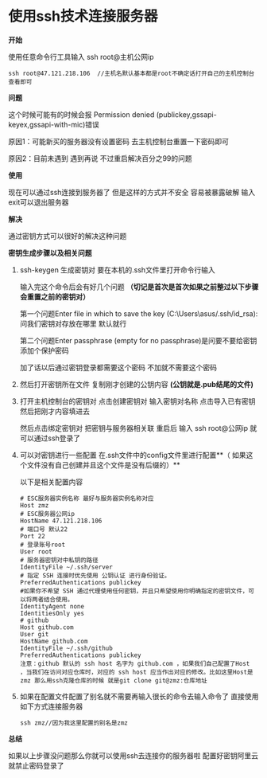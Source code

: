 # 使用ssh技术连接服务器  

**开始**

使用任意命令行工具输入 ssh root@主机公网ip

```
ssh root@47.121.218.106  //主机名默认基本都是root不确定话打开自己的主机控制台查看即可
```

**问题**

这个时候可能有的时候会报 Permission denied (publickey,gssapi-keyex,gssapi-with-mic)错误

原因1：可能新买的服务器没有设置密码 去主机控制台重置一下密码即可

原因2：目前未遇到 遇到再说 不过重启解决百分之99的问题

**使用**

现在可以通过ssh连接到服务器了 但是这样的方式并不安全 容易被暴露破解 输入exit可以退出服务器

**解决**

通过密钥方式可以很好的解决这种问题

**密钥生成步骤以及相关问题**

1. ssh-keygen 生成密钥对 要在本机的.ssh文件里打开命令行输入

   输入完这个命令后会有好几个问题 **（切记是首次是首次如果之前整过以下步骤会重置之前的密钥对）**

   第一个问题Enter file in which to save the key (C:\Users\asus/.ssh/id_rsa): 问我们密钥对存放在哪里 默认就行

   第二个问题Enter passphrase (empty for no passphrase)是问要不要给密钥添加个保护密码 

   加了话以后通过密钥登录都需要这个密码 不加就不需要这个密码

2. 然后打开密钥所在文件 复制刚才创建的公钥内容 **(公钥就是.pub结尾的文件)**

3. 打开主机控制台的密钥对  点击创建密钥对 输入密钥对名称 点击导入已有密钥 然后把刚才内容填进去

   然后点击绑定密钥对 把密钥与服务器相关联 重启后 输入 ssh root@公网ip 就可以通过ssh登录了

4. 可以对密钥进行一些配置 在.ssh文件中的config文件里进行配置**（ 如果这个文件没有自己创建并且这个文件是没有后缀的）**

   以下是相关配置内容

   ```
   # ESC服务器实例名称 最好与服务器实例名称对应
   Host zmz
   # ESC服务器公网ip
   HostName 47.121.218.106
   # 端口号 默认22
   Port 22
   # 登录账号root
   User root
   # 服务器密钥对中私钥的路径
   IdentityFile ~/.ssh/server
   # 指定 SSH 连接时优先使用 公钥认证 进行身份验证。
   PreferredAuthentications publickey
   #如果你不希望 SSH 通过代理使用任何密钥，并且只希望使用你明确指定的密钥文件，可以将两者结合使用。
   IdentityAgent none
   IdentitiesOnly yes
   # github
   Host github.com
   User git
   HostName github.com
   IdentityFile ~/.ssh/github
   PreferredAuthentications publickey
   注意：github 默认的 ssh host 名字为 github.com ，如果我们自己配置了Host ，当我们在访问对应仓库时，对应的 ssh host 应当作出对应的修改。比如这里Host是zmz 那么用ssh克隆仓库的时候 就是git clone git@zmz:仓库地址
   ```

5. 如果在配置文件配置了别名就不需要再输入很长的命令去输入命令了 直接使用如下方式连接服务器

   ```
   ssh zmz//因为我这里配置的别名是zmz
   ```

**总结**

如果以上步骤没问题那么你就可以使用ssh去连接你的服务器啦 配置好密钥阿里云就禁止密码登录了

